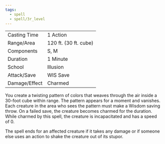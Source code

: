 ```yaml
---
tags:
  - spell
  - spell/3r_level
---
```


|               |                       |
| ------------- | --------------------- |
| Casting Time  | 1 Action              |
| Range/Area    | 120 ft. (30 ft. cube) |
| Components    | S, M                  |
| Duration      | 1 Minute              |
| School        | Illusion              |
| Attack/Save   | WIS Save              |
| Damage/Effect | Charmed               |

You create a twisting pattern of colors that weaves through the air inside a 30-foot cube within range. The pattern appears for a moment and vanishes. Each creature in the area who sees the pattern must make a Wisdom saving throw. On a failed save, the creature becomes charmed for the duration. While charmed by this spell, the creature is incapacitated and has a speed of 0.

The spell ends for an affected creature if it takes any damage or if someone else uses an action to shake the creature out of its stupor.
